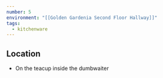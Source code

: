 ```yaml
---
number: 5
environment: "[[Golden Gardenia Second Floor Hallway]]"
tags:
  - kitchenware
---
```

## Location
- On the teacup inside the dumbwaiter